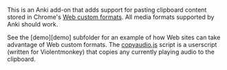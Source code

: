 This is an Anki add-on that adds support for pasting clipboard content stored in Chrome's [Web custom formats](https://developer.chrome.com/blog/web-custom-formats-for-the-async-clipboard-api/). All media formats supported by Anki should work.

See the [demo][demo] subfolder for an example of how Web sites can take advantage of Web custom formats. The [copyaudio.js](./demo/copyaudio.js) script is a userscript (written for Violentmonkey) that copies any currently playing audio to the clipboard.
